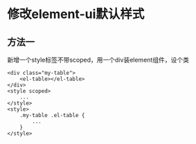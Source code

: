 # 修改element-ui默认样式

## 方法一

新增一个style标签不带scoped，用一个div装element组件，设个类

```vue
<div class="my-table">
    <el-table></el-table>
</div>
<style scoped>
    ...
</style>
<style>
    .my-table .el-table {
        ...
    }
</style>
```

